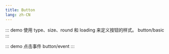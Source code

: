 ```yaml
---
title: Button
lang: zh-CN
---
```


::: demo 使用 type、size、round 和 loading 来定义按钮的样式。
button/basic
:::

::: demo 点击事件
button/event
:::

